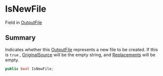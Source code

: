 # IsNewFile

Field in [OutputFile](./)

## Summary

Indicates whether this [OutputFile](./) represents a new file to be created. If this is `true` , [OriginalSource](yarn.compiler.upgrader.upgraderesult.outputfile.originalsource.md) will be the empty string, and [Replacements](yarn.compiler.upgrader.upgraderesult.outputfile.replacements.md) will be empty.

```csharp
public bool IsNewFile;
```
